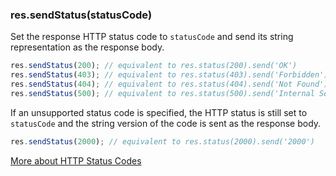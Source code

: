 <h3 id='res.sendStatus'>res.sendStatus(statusCode)</h3>

Set the response HTTP status code to `statusCode` and send its string representation as the response body.

~~~js
res.sendStatus(200); // equivalent to res.status(200).send('OK')
res.sendStatus(403); // equivalent to res.status(403).send('Forbidden')
res.sendStatus(404); // equivalent to res.status(404).send('Not Found')
res.sendStatus(500); // equivalent to res.status(500).send('Internal Server Error')
~~~

If an unsupported status code is specified, the HTTP status is still set to `statusCode` and the string version of the code is sent as the response body.

~~~js
res.sendStatus(2000); // equivalent to res.status(2000).send('2000')
~~~

[More about HTTP Status Codes](http://en.wikipedia.org/wiki/List_of_HTTP_status_codes)

